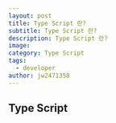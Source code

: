 ```yaml
---
layout: post
title: Type Script 란?
subtitle: Type Script 란?
description: Type Script 란?
image: 
category: Type Script
tags:
  - developer
author: jw2471358
---
```


## Type Script

